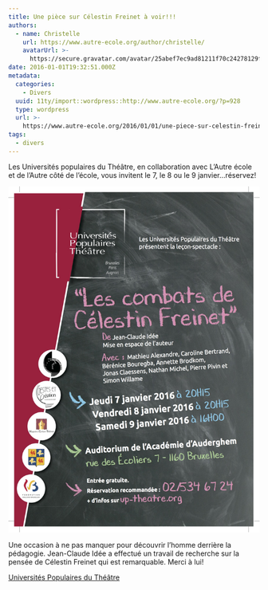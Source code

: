 ```yaml
---
title: Une pièce sur Célestin Freinet à voir!!!
authors:
  - name: Christelle
    url: https://www.autre-ecole.org/author/christelle/
    avatarUrl: >-
      https://secure.gravatar.com/avatar/25abef7ec9ad81211f70c24278129fd2?s=96&d=mm&r=g
date: 2016-01-01T19:32:51.000Z
metadata:
  categories:
    - Divers
  uuid: 11ty/import::wordpress::http://www.autre-ecole.org/?p=928
  type: wordpress
  url: >-
    https://www.autre-ecole.org/2016/01/01/une-piece-sur-celestin-freinet-a-voir/
tags:
  - divers
---
```

Les Universités populaires du Théâtre, en collaboration avec L’Autre école et de l’Autre côté de l’école, vous invitent le 7, le 8 ou le 9 janvier…réservez!

[![Combats Freinet](Combats-Freinet-Q5S1gabPFncn.jpg)](http://www.autre-ecole.org/wp-content/uploads/2016/01/Combats-Freinet.jpg)

Une occasion à ne pas manquer pour découvrir l’homme derrière la pédagogie. Jean-Claude Idée a effectué un travail de recherche sur la pensée de Célestin Freinet qui est remarquable. Merci à lui!

[Universités Populaires du Théâtre](http://www.up-theatre.org/events/les-combats-de-celestin-freinet-a-lacademie-dauderghem/)